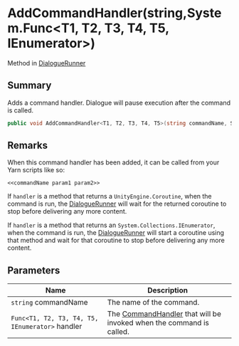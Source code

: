# AddCommandHandler(string,System.Func\<T1, T2, T3, T4, T5, IEnumerator>)

Method in [DialogueRunner](./)

## Summary

Adds a command handler. Dialogue will pause execution after the command is called.

```csharp
public void AddCommandHandler<T1, T2, T3, T4, T5>(string commandName, System.Func<T1, T2, T3, T4, T5, IEnumerator> handler);
```

## Remarks

When this command handler has been added, it can be called from your Yarn scripts like so:

```
<<commandName param1 param2>>
```

If `handler` is a method that returns a `UnityEngine.Coroutine`, when the command is run, the [DialogueRunner](./) will wait for the returned coroutine to stop before delivering any more content.

If `handler` is a method that returns an `System.Collections.IEnumerator`, when the command is run, the [DialogueRunner](./) will start a coroutine using that method and wait for that coroutine to stop before delivering any more content.

## Parameters

| Name                                            | Description                                                                                              |
| ----------------------------------------------- | -------------------------------------------------------------------------------------------------------- |
| `string` commandName                            | The name of the command.                                                                                 |
| `Func<T1, T2, T3, T4, T5, IEnumerator>` handler | The [CommandHandler](../../yarn/yarn.commandhandler.md) that will be invoked when the command is called. |
